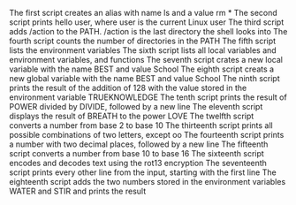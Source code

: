 The first script creates an alias with name ls and a value rm *
The second script prints hello user, where user is the current Linux user
The third script adds /action to the PATH. /action is the last directory the shell looks into
The fourth script counts the number of directories in the PATH
The fifth script lists the environment variables
The sixth script lists all local variables and environment variables, and functions
The seventh script crates a new local variable with the name BEST and value School
The eighth script creats a new global variable with the name BEST and value School
The ninth script prints the result of the addition of 128 with the value stored in the environment variable TRUEKNOWLEDGE
The tenth script prints the result of POWER divided by DIVIDE, followed by a new line
The eleventh script displays the result of BREATH to the power LOVE
The twelfth script converts a number from base 2 to base 10
The thirteenth script prints all possible combinations of two letters, except oo
The fourteenth script prints a number with two decimal places, followed by a new line
The fifteenth script converts a number from base 10 to base 16
The sixteenth script encodes and decodes text using the rot13 encryption
The seventeenth script prints every other line from the input, starting with the first line
The eighteenth script  adds the two numbers stored in the environment variables WATER and STIR and prints the result
